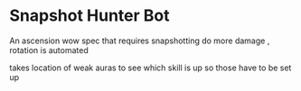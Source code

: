 # Snapshot Hunter Bot
 An ascension wow spec that requires snapshotting do more damage , rotation is automated


takes location of weak auras to see which skill is up so those have to be set up
